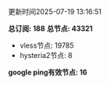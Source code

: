 更新时间2025-07-19 13:16:51

**总订阅: 188**
**总节点: 43321**
- vless节点: 19785
- hysteria2节点: 8

**google ping有效节点: 16**

